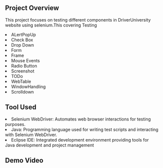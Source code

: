 <h2><b>Project Overview</b></h2>

This project focuses on testing different components in DriverUniversity website using selenium.This covering Testing<br>
<li>ALertPopUp</li>
<li>Check Box</li>
<li>Drop Down</li>
<li>Form</li>
<li>Frame</li>
<li>Mouse Events</li>
<li>Radio Button</li>
<li>Screenshot</li>
<li>TODo</li>
<li>WebTable</li>
<li>WindowHandling</li>
<li>Scrolldown</li>


<h2><b>Tool Used</b></h2>

<li>Selenium WebDriver: Automates web browser interactions for testing purposes.</li>

<li>Java: Programming language used for writing test scripts and interacting with Selenium WebDriver.</li>

<li>Eclipse IDE: Integrated development environment providing tools for Java development and project management</li>

<h2><b>Demo Video</b></h2>

